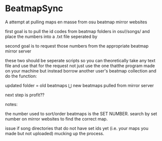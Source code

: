 # BeatmapSync
A attempt at pulling maps en masse from osu beatmap mirror websites

first goal is to pull the id codes from beatmap folders in osu!/songs/ and place the numbers into a .txt file seperated by <br>

second goal is to request those numbers from the appropriate beatmap mirror server

these two should be seperate scripts so you can theoretically take any text file and use that for the request not just use the one thatthe program made on your machine but instead borrow another user's beatmap collection and do the function:

updated folder = old beatmaps ⋃ new beatmaps pulled from mirror server


next step is profit??





notes:

the number used to sort/order beatmaps is the SET NUMBER. search by set number on mirror websites to find the correct map.



 issue if song directories that do not have set ids yet (i.e. your maps you made but not uploaded) mucking up the process.
